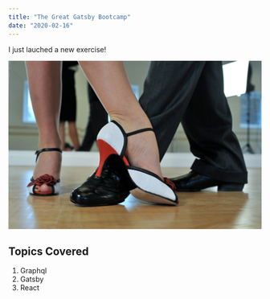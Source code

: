 ```yaml
---
title: "The Great Gatsby Bootcamp"
date: "2020-02-16"
---
```


I just lauched a new exercise!

![Tango](./argentine-tango.jpg)

## Topics Covered

1. Graphql
2. Gatsby
3. React